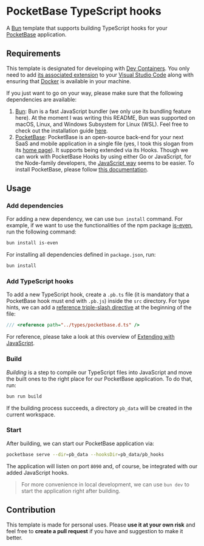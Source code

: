 # PocketBase TypeScript hooks

A [Bun](https://bun.sh) template that supports building TypeScript hooks for your [PocketBase](https://pocketbase.io) application.

## Requirements

This template is designated for developing with [Dev Containers](https://code.visualstudio.com/docs/devcontainers/containers). You only need to add [its associated extension](https://marketplace.visualstudio.com/items?itemName=ms-vscode-remote.remote-containers) to your [Visual Studio Code](https://code.visualstudio.com) along with ensuring that [Docker](https://docs.docker.com/engine/install) is available in your machine.

If you just want to go on your way, please make sure that the following dependencies are available:

1. [Bun](https://bun.sh): Bun is a fast JavaScript bundler (we only use its bundling feature here). At the moment I was writing this README, Bun was supported on macOS, Linux, and Windows Subsystem for Linux (WSL). Feel free to check out the installation guide [here](https://bun.sh/docs/installation).
2. [PocketBase](https://pocketbase.io): PocketBase is an open-source back-end for your next SaaS and mobile application in a single file (yes, I took this slogan from its [home page](https://pocketbase.io)). It supports being extended via its Hooks. Though we can work with PocketBase Hooks by using either Go or JavaScript, for the Node-family developers, the [JavaScript way](https://pocketbase.io/docs/js-overview/) seems to be easier. To install PocketBase, please follow [this documentation](https://pocketbase.io/docs).

## Usage

### Add dependencies

For adding a new dependency, we can use `bun install` command. For example, if we want to use the functionalities of the npm package [is-even](https://www.npmjs.com/package/is-even), run the following command:

```sh
bun install is-even
```

For installing all dependencies defined in `package.json`, run:

```sh
bun install
```

### Add TypeScript hooks

To add a new TypeScript hook, create a `.pb.ts` file (it is mandatory that a PocketBase hook must end with `.pb.js`) inside the `src` directory. For type hints, we can add a [reference triple-slash directive](https://www.typescriptlang.org/docs/handbook/triple-slash-directives.html#-reference-types-) at the beginning of the file:

```ts
/// <reference path="../types/pocketbase.d.ts" />
```

For reference, please take a look at this overview of [Extending with JavaScript](https://pocketbase.io/docs/js-overview).

### Build

*Building* is a step to compile our TypeScript files into JavaScript and move the built ones to the right place for our PocketBase application. To do that, run:

```sh
bun run build
```

If the building process succeeds, a directory `pb_data` will be created in the current workspace.

### Start

After building, we can start our PocketBase application via:

```sh
pocketbase serve --dir=pb_data --hooksDir=pb_data/pb_hooks
```

The application will listen on port `8090` and, of course, be integrated with our added JavaScript hooks.

> For more convenience in local development, we can use `bun dev` to start the application right after building.

## Contribution

This template is made for personal uses. Please **use it at your own risk** and feel free to **create a pull request** if you have and suggestion to make it better.
